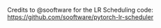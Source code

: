 Credits to @sooftware for the LR Scheduling code: https://github.com/sooftware/pytorch-lr-scheduler
